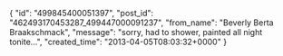  {
   "id": "499845400051397",
   "post_id": "462493170453287_499447000091237",
   "from_name": "Beverly Berta Braakschmack",
   "message": "sorry, had to shower, painted all night tonite...",
   "created_time": "2013-04-05T08:03:32+0000"
 }
